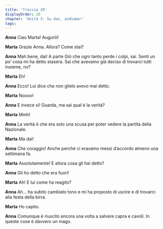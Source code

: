 ```yaml
---
title: 'Traccia 20'
displayOrder: 20
chapter: 'Unità 3: Su dai, andiamo!'
tags:
---
```


**Anna** Ciao Marta! Auguriii!

**Marta** Grazie Anna. Allora? Come stai?

**Anna** Mah bene, dai! A parte Giò che ogni tanto perde i colpi, sai. Senti un po’ cosa mi ha detto stasera. Sai che avevamo già deciso di trovarci tutti insieme, no?

**Marta** Eh!

**Anna** Ecco! Lui dice che non glielo avevo mai detto.

**Marta** Noooo!

**Anna** E invece sì! Guarda, ma sai qual è la verità?

**Marta** Mmh!

**Anna** La verità è che era solo una scusa per poter vedere la partita della Nazionale.

**Marta** Ma dai!

**Anna** Che coraggio! Anche perché ci eravamo messi d’accordo almeno una settimana fa.

**Marta** Assolutamente! E allora cosa gli hai detto?

**Anna** Gli ho detto che era fuori!

**Marta** Ah! E lui come ha reagito?

**Anna** Ah... ha subito cambiato tono e mi ha proposto di uscire e di trovarci alla festa della birra.

**Marta** Ho capito.

**Anna** Comunque è riuscito ancora una volta a salvare capra e cavoli. In queste cose è davvero un mago.
